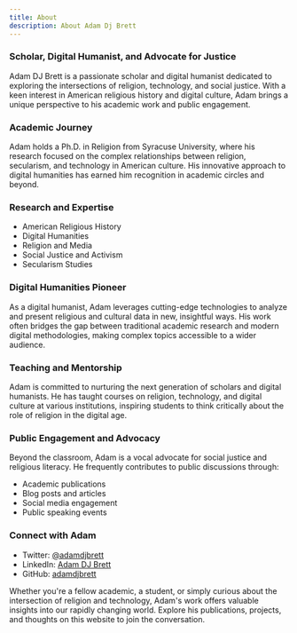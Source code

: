 ```yaml
---
title: About
description: About Adam Dj Brett
---
```

### Scholar, Digital Humanist, and Advocate for Justice

Adam DJ Brett is a passionate scholar and digital humanist dedicated to exploring the intersections of religion, technology, and social justice. With a keen interest in American religious history and digital culture, Adam brings a unique perspective to his academic work and public engagement.

### Academic Journey

Adam holds a Ph.D. in Religion from Syracuse University, where his research focused on the complex relationships between religion, secularism, and technology in American culture. His innovative approach to digital humanities has earned him recognition in academic circles and beyond.

### Research and Expertise

- American Religious History
- Digital Humanities
- Religion and Media
- Social Justice and Activism
- Secularism Studies

### Digital Humanities Pioneer

As a digital humanist, Adam leverages cutting-edge technologies to analyze and present religious and cultural data in new, insightful ways. His work often bridges the gap between traditional academic research and modern digital methodologies, making complex topics accessible to a wider audience.

### Teaching and Mentorship

Adam is committed to nurturing the next generation of scholars and digital humanists. He has taught courses on religion, technology, and digital culture at various institutions, inspiring students to think critically about the role of religion in the digital age.

### Public Engagement and Advocacy

Beyond the classroom, Adam is a vocal advocate for social justice and religious literacy. He frequently contributes to public discussions through:

- Academic publications
- Blog posts and articles
- Social media engagement
- Public speaking events

### Connect with Adam

- Twitter: [@adamdjbrett](https://twitter.com/adamdjbrett)
- LinkedIn: [Adam DJ Brett](https://www.linkedin.com/in/adamdjbrett)
- GitHub: [adamdjbrett](https://github.com/adamdjbrett)

Whether you're a fellow academic, a student, or simply curious about the intersection of religion and technology, Adam's work offers valuable insights into our rapidly changing world. Explore his publications, projects, and thoughts on this website to join the conversation.

